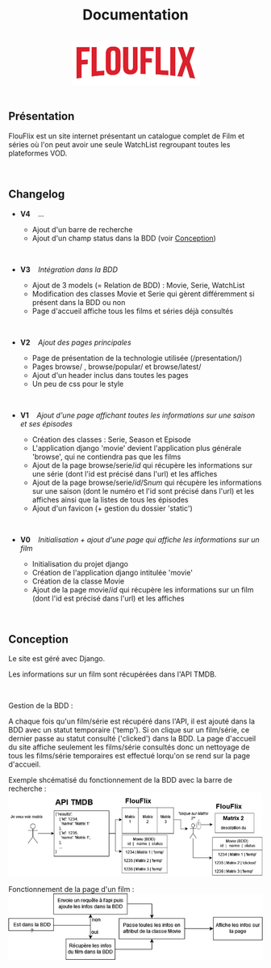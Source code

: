 # <div align="center"> Documentation </div>

<br>

<div align="center"><img src="img/flouflix.png"></img></div>

<br>

## Présentation

FlouFlix est un site internet présentant un catalogue complet de Film et séries où l'on peut avoir une seule WatchList regroupant toutes les plateformes VOD.

<br>

## Changelog


- **V4** &nbsp;&nbsp; *...*

  * Ajout d'un barre de recherche
  * Ajout d'un champ status dans la BDD (voir [Conception](#conception)</a>)

<br>

- **V3** &nbsp;&nbsp; *Intégration dans la BDD*

  * Ajout de 3 models (= Relation de BDD) : Movie, Serie, WatchList
  * Modification des classes Movie et Serie qui gèrent différemment si présent dans la BDD ou non
  * Page d'accueil affiche tous les films et séries déjà consultés

<br>

- **V2** &nbsp;&nbsp; *Ajout des pages principales*

  * Page de présentation de la technologie utilisée (/presentation/)
  * Pages browse/  ,   browse/popular/  et  browse/latest/
  * Ajout d'un header inclus dans toutes les pages
  * Un peu de css pour le style

<br>

- **V1** &nbsp;&nbsp; *Ajout d'une page affichant toutes les informations sur une saison et ses épisodes*

  * Création des classes : Serie, Season et Episode
  * L'application django 'movie' devient l'application plus générale 'browse', qui ne contiendra pas que les films
  * Ajout de la page browse/serie/$id$ qui récupère les informations sur une série (dont l'id est précisé dans l'url) et les affiches
  * Ajout de la page browse/serie/$id$/S$num$ qui récupère les informations sur une saison (dont le numéro et l'id sont précisé dans l'url) et les affiches ainsi que la listes de tous les épisodes
  * Ajout d'un favicon (+ gestion du dossier 'static')

<br>

- **V0** &nbsp;&nbsp; *Initialisation + ajout d'une page qui affiche les informations sur un film*

  * Initialisation du projet django
  * Création de l'application django intitulée 'movie'
  * Création de la classe Movie
  * Ajout de la page movie/$id$ qui récupère les informations sur un film (dont l'id est précisé dans l'url) et les affiches

<br>

<h2 id="conception">Conception</h2>

Le site est géré avec Django.
<br>

Les informations sur un film sont récupérées dans l'API TMDB.

<br>

Gestion de la BDD : 

A chaque fois qu'un film/série est récupéré dans l'API, il est ajouté dans la BDD avec un statut temporaire ('temp').
Si on clique sur un film/série, ce dernier passe au statut consulté ('clicked') dans la BDD.
La page d'accueil du site affiche seulement les films/série consultés donc un nettoyage de tous les films/série temporaires est effectué lorqu'on se rend sur la page d'accueil.

Exemple shcématisé du fonctionnement de la BDD avec la barre de recherche  : 
![](img/search.png)

Fonctionnement de la page d'un film :
![](img/affiche.png)